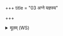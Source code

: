 +++
title = "03 अग्ने यज्ञस्य"

+++
<details><summary>मूलम् (WS)</summary>

अग्ने यज्ञस्य प्राण ।  
इदं वेदाम यथेदं भविष्यति स्वाहा ॥ ३ ॥
</details>